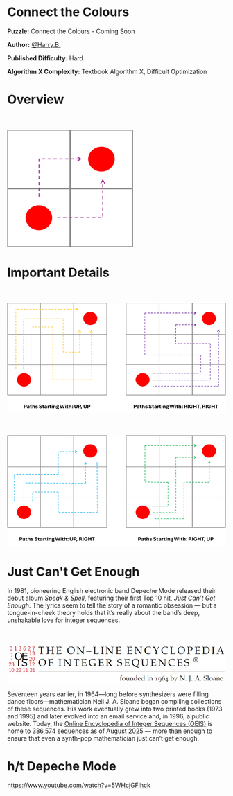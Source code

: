 # Connect the Colours

__Puzzle:__ Connect the Colours - Coming Soon

__Author:__ [@Harry.B.](https://www.codingame.com/profile/d926a93cb394ded661b204822965c5fa7122915)

__Published Difficulty:__ Hard

__Algorithm X Complexity:__ Textbook Algorithm X, Difficult Optimization

# Overview


<BR><BR>
![Connect the Colours 2x2](ConnectColoursPaths2x2.png)
<BR>


# Important Details

<BR><BR>
![Connect the Colours 3x3 (1 of 2)](ConnectColoursPaths1.png)
<BR>

<BR><BR>
![Connect the Colours 3x3 (2 of 2)](ConnectColoursPaths2.png)
<BR>

# Just Can't Get Enough

In 1981, pioneering English electronic band Depeche Mode released their debut album _Speak & Spell_, featuring their first Top 10 hit, _Just Can’t Get Enough_. The lyrics seem to tell the story of a romantic obsession — but a tongue-in-cheek theory holds that it’s really about the band’s deep, unshakable love for integer sequences.

<BR><BR>
![The On-Line Encyclopedia of Integer Sequences](OEISBanner.jpg)
<BR>

Seventeen years earlier, in 1964—long before synthesizers were filling dance floors—mathematician Neil J. A. Sloane began compiling collections of these sequences. His work eventually grew into two printed books (1973 and 1995) and later evolved into an email service and, in 1996, a public website. Today, the [Online Encyclopedia of Integer Sequences (OEIS)](https://oeis.org/wiki/Main_Page) is home to 386,574 sequences as of August 2025 — more than enough to ensure that even a synth-pop mathematician just can’t get enough.

# 

# h/t Depeche Mode

https://www.youtube.com/watch?v=5WHcjGFihck
